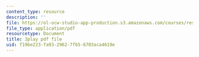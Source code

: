 ```yaml
---
content_type: resource
description: ''
file: https://ol-ocw-studio-app-production.s3.amazonaws.com/courses/res-tll-004-stem-concept-videos-fall-2013/f19be223fa9329627fb56703aca4619e_IEPuLyxRmJc.pdf
file_type: application/pdf
resourcetype: Document
title: 3play pdf file
uid: f19be223-fa93-2962-7fb5-6703aca4619e
---
```

